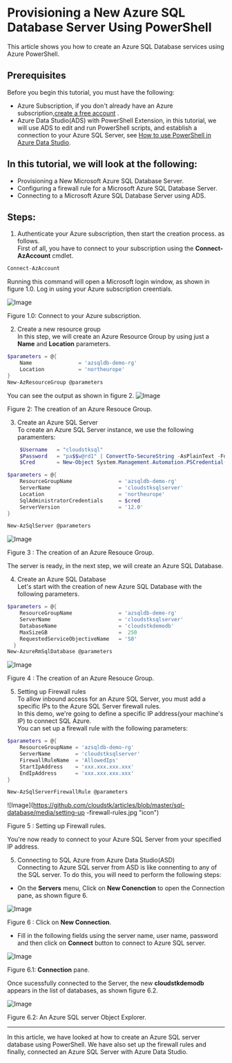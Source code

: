 Provisioning a New Azure SQL Database Server Using PowerShell
=============================================================
This article shows you how to create an Azure SQL Database services using Azure PowerShell.

Prerequisites
---------------------
Before you begin this tutorial, you must have the following:
* Azure Subscription, if you don't already have an Azure subscription,[create a free account](https://azure.microsoft.com/en-us/free/search/?&ef_id=EAIaIQobChMIsvT_-5ui5gIVA4jVCh0f6Qm1EAAYASAAEgJ1aPD_BwE:G:s&OCID=AID2000071_SEM_3xJK0DI6&MarinID=3xJK0DI6_341611205015_%2Bazure%20%2Bfree_b_c__60219755501_kwd-323834433994&lnkd=Google_Azure_Brand&dclid=CMDDybr6t-YCFVOA3godxTgK-g) .
* Azure Data Studio(ADS) with PowerShell Extension, in this tutorial, we will use ADS to edit and run PowerShell scripts, and establish a connection to your Azure SQL Server, see [How to use PowerShell in Azure Data Studio](https://azure.microsoft.com/en-us/resources/videos/azure-friday-how-to-use-powershell-in-azure-data-studio/#time=00h04m45s).


In this tutorial, we will look at the following:
-----------------------------------------------
* Provisioning a New Microsoft Azure SQL Database Server.
* Configuring a firewall rule for a Microsoft Azure SQL Database Server.
* Connecting to a Microsoft Azure SQL Database Server using ADS.

**Steps**:
-------------
1. Authenticate your Azure subscription, then start the creation process. as follows.  
First of all, you have to connect to your subscription using the **Connect-AzAccount** cmdlet.

```powershell
Connect-AzAccount
```
Running this command will open a Microsoft login window, as shown in figure 1.0. Log in using your Azure subscription creentials.

 ![Image](https://github.com/cloudstk/articles/blob/master/sql-database/media/connect-to-zure-subscription.jpg "icon")  

Figure 1.0: Connect to your Azure subscription.

2. Create a new resource group  
In this step, we will create an Azure Resource Group by using just a **Name** and **Location** parameters.
```powershell
$parameters = @{
    Name               = 'azsqldb-demo-rg'
    Location           = 'northeurope'
}
New-AzResourceGroup @parameters
```

You can see the output as shown in figure 2.
 ![Image](https://github.com/cloudstk/articles/blob/master/sql-database/media/new-resource-group.jpg "icon")  

Figure 2: The creation of an Azure Resouce Group.

3. Create an Azure SQL Server  
To create an Azure SQL Server instance, we use the following paramenters:  
```powershell
    $Username   = "cloudstksql"
    $Password   = "pa$$w@rd1" | ConvertTo-SecureString -AsPlainText -Force
    $Cred       = New-Object System.Management.Automation.PSCredential($Username,$Password)

$parameters = @{
    ResourceGroupName               = 'azsqldb-demo-rg'
    ServerName                      = 'cloudstksqlserver'
    Location                        = 'northeurope'
    SqlAdministratorCredentials     = $cred
    ServerVersion                   = '12.0'
}

New-AzSqlServer @parameters
```
 ![Image](https://github.com/cloudstk/articles/blob/master/sql-database/media/create-an-azure-sql-server.jpg "icon")  

Figure 3 : The creation of an Azure Resouce Group.

The server is ready, in the next step, we will create an Azure SQL Database.

4. Create an Azure SQL Database   
Let's start with the creation of new Azure SQL Database with the following parameters.  

```powershell
$parameters = @{
    ResourceGroupName               = 'azsqldb-demo-rg'
    ServerName                      = 'cloudstksqlserver'
    DatabaseName                    = 'cloudstkdemodb'
    MaxSizeGB                       =  250
    RequestedServiceObjectiveName   = 'S0'  
  }
New-AzureRmSqlDatabase @parameters
```

 ![Image](https://github.com/cloudstk/articles/blob/master/sql-database/media/creation-of-azure-sqldb.jpg "icon")  

 Figure 4 : The creation of an Azure Resouce Group.

5. Setting up Firewall rules    
To allow inbound access for an Azure SQL Server, you must add a specific IPs to the Azure SQL Server firewall rules.  
In this demo, we're going to define a specific IP address(your machine's IP) to connect
SQL Azure.   
You can set up a firewall rule with the following parameters:  
```powershell
$parameters = @{
    ResourceGroupName = 'azsqldb-demo-rg'
    ServerName        = 'cloudstksqlserver'
    FirewallRuleName  = 'AllowedIps'
    StartIpAddress    = 'xxx.xxx.xxx.xxx'
    EndIpAddress      = 'xxx.xxx.xxx.xxx'
}

New-AzSqlServerFirewallRule @parameters
```

 ![Image](https://github.com/cloudstk/articles/blob/master/sql-database/media/setting-up -firewall-rules.jpg "icon")  

 Figure 5 : Setting up Firewall rules.

You're now ready to connect to your Azure SQL Server from your specified IP address.

5. Connecting to SQL Azure from Azure Data Studio(ASD)  
Connecting to Azure SQL server from ASD is like connenting to any of the SQL server. To do this, you will need to perform the following steps:  

* On the **Servers** menu, Click on **New Conenction** to open the Connection pane, as shown figure 6.  

 ![Image](https://github.com/cloudstk/articles/blob/master/sql-database/media/new-connection-using-ads "icon")    

Figure 6 : Click on **New Connection**.


* Fill in the following fields using the server name, user name, password and then click on **Connect** button to connect to Azure SQL server.  

 ![Image](https://github.com/cloudstk/articles/blob/master/sql-database/media/ads-connection-prompt.jpg "icon")  

Figure 6.1: **Connection** pane.


Once sucessfully connected to the Server, the new **cloudstkdemodb** appears in the list of databases, as shown figure 6.2.  


 ![Image](https://github.com/cloudstk/articles/blob/master/sql-database/media/ads-az-sqlserver-object-explorer.jpg "icon")  

Figure 6.2: An Azure SQL server Object Explorer.  

-------------
In this article, we have looked at how to create an Azure SQL server database using PowerShell. We have also set up the firewall rules and finally, connected an Azure SQL Server with Azure Data Studio.